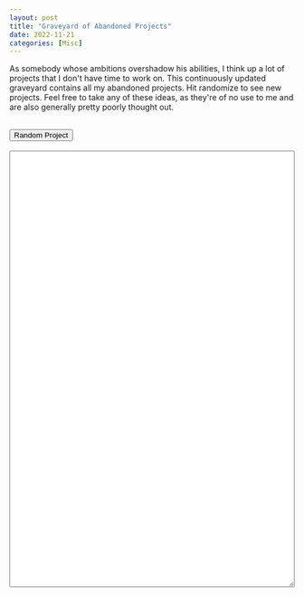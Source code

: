 ```yaml
---
layout: post
title: "Graveyard of Abandoned Projects"
date: 2022-11-21
categories: [Misc]
---
```


As somebody whose ambitions overshadow his abilities, I think up a lot of projects that I don't have time to work on. This continuously updated graveyard contains all my abandoned projects. Hit randomize to see new projects. Feel free to take any of these ideas, as they're of no use to me and are also generally pretty poorly thought out.

<script type="text/javascript" src="https://ajax.googleapis.com/ajax/libs/jquery/1.7.1/jquery.min.js"></script>
<script type="text/javascript">
$(document).ready(function() {
    var currentIndex = -1;
    var newIndex = -1;

    function get_random_project() {
        var directory = "/data/graveyard_of_abandoned_projects/"
        <!--var xmlHttp = new XMLHttpRequest();-->
        <!--xmlHttp.open('GET', directory, false); // false for synchronous request-->
        <!--xmlHttp.send(null);-->
        <!--var ret = xmlHttp.responseText;-->
        <!--var fileList = ret.split('\<A HREF=\"').slice(5);-->
        <!--for (var i = 0; i < fileList.length; i++) {-->
            <!--fileList[i] = fileList[i].split('\"')[0];-->
        <!--}-->
        <!--while (newIndex == currentIndex) {-->
            <!--newIndex = Math.floor(Math.random() * fileList.length);-->
        <!--}-->
        <!--var randomFile = fileList[newIndex];-->
        <!--currentIndex = newIndex;-->
        var randomFile = "life_calendar.txt";
        $("#output").load(directory + randomFile);
    };

    get_random_project();
    $("#randomize").click(get_random_project);
});
</script>

<br>
<button id="randomize">Random Project</button>
<br>
<br>
<textarea id="output" rows="50" style="width: 100%; max-width: 100%; padding: 10px" readonly></textarea>
